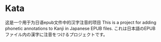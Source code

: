 # Kata
这是一个用于为日语epub文件中的汉字注音的项目 This is a project for adding phonetic annotations to Kanji in Japanese EPUB files.  これは日本語のEPUBファイル内の漢字に注音をつけるプロジェクトです。
